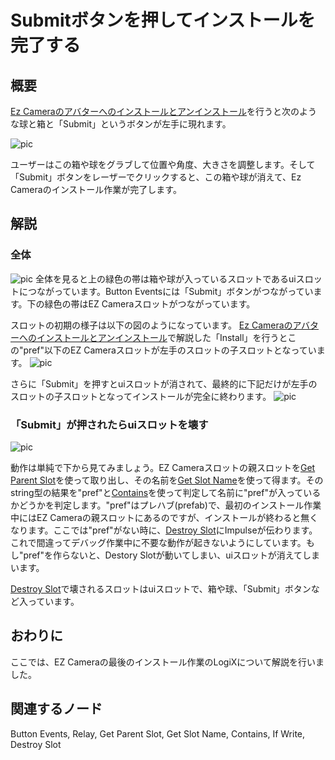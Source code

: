 <!-- NeosVR Techbook-->

# Submitボタンを押してインストールを完了する

## 概要

 [Ez Cameraのアバターへのインストールとアンインストール](EzCameraInstallUninstall.md)を行うと次のような球と箱と「Submit」というボタンが左手に現れます。

 ![pic](https://pbs.twimg.com/media/ETzF-7eUwAEmclO?format=jpg&name=small "pic")

ユーザーはこの箱や球をグラブして位置や角度、大きさを調整します。そして「Submit」ボタンをレーザーでクリックすると、この箱や球が消えて、Ez Cameraのインストール作業が完了します。

## 解説

### 全体

 ![pic](https://pbs.twimg.com/media/ETzGQKcU0AEFEaH?format=jpg&name=large "pic")
全体を見ると上の緑色の帯は箱や球が入っているスロットであるuiスロットにつながっています。Button Eventsには「Submit」ボタンがつながっています。下の緑色の帯はEZ Cameraスロットがつながっています。

スロットの初期の様子は以下の図のようになっています。
 [Ez Cameraのアバターへのインストールとアンインストール](EzCameraInstallUninstall.md)で解説した「Install」を行うとこの"pref"以下のEZ Cameraスロットが左手のスロットの子スロットとなっています。
![pic](https://pbs.twimg.com/media/ETzF-7xU4AAWxz6?format=jpg&name=large "pic")

さらに「Submit」を押すとuiスロットが消されて、最終的に下記だけが左手のスロットの子スロットとなってインストールが完全に終わります。
![pic](https://pbs.twimg.com/media/ETzF-8NUYAE-hDD?format=jpg&name=small "pic")



### 「Submit」が押されたらuiスロットを壊す
![pic](https://pbs.twimg.com/media/ETzGQKcU0AEFEaH?format=jpg&name=large "pic")

動作は単純で下から見てみましょう。EZ Cameraスロットの親スロットを[Get Parent Slot](https://neosvrjp.memo.wiki/d/Get%20Parent%20Slot)を使って取り出し、その名前を[Get Slot Name](https://neosvrjp.memo.wiki/d/Get%20Slot%20Name)を使って得ます。そのstring型の結果を"pref"と[Contains](https://neosvrjp.memo.wiki/d/Contains)を使って判定して名前に"pref"が入っているかどうかを判定します。"pref"はプレハブ(prefab)で、最初のインストール作業中にはEZ Cameraの親スロットにあるのですが、インストールが終わると無くなります。ここでは"pref"がない時に、[Destroy Slot](https://neosvrjp.memo.wiki/d/Destroy%20Slot)にImpulseが伝わります。これで間違ってデバッグ作業中に不要な動作が起きないようにしています。もし"pref"を作らないと、Destory Slotが動いてしまい、uiスロットが消えてしまいます。

[Destroy Slot](https://neosvrjp.memo.wiki/d/Destroy%20Slot)で壊されるスロットはuiスロットで、箱や球、「Submit」ボタンなど入っています。

## おわりに
ここでは、EZ Cameraの最後のインストール作業のLogiXについて解説を行いました。


## 関連するノード
Button Events, Relay, Get Parent Slot, Get Slot Name, Contains, If Write, Destroy Slot

